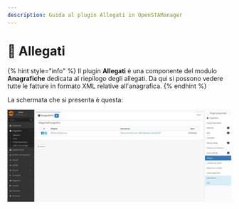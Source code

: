 ```yaml
---
description: Guida al plugin Allegati in OpenSTAManager
---
```


# 🛄 Allegati

{% hint style="info" %}
Il plugin **Allegati** è una componente del modulo **Anagrafiche** dedicata al riepilogo degli allegati. Da qui si possono vedere tutte le fatture in formato XML relative all'anagrafica.
{% endhint %}

La schermata che si presenta è questa:

![](<../../../../.gitbook/assets/image (327).png>)
